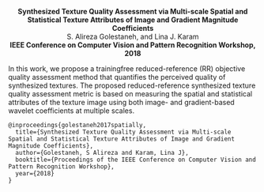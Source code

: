 
<p align="center">
  <b>Synthesized Texture Quality Assessment via Multi-scale Spatial and Statistical Texture Attributes of Image and Gradient Magnitude Coefficients </b><br>
  S. Alireza Golestaneh, and Lina J. Karam<br>
    <b> IEEE Conference on Computer Vision and Pattern Recognition Workshop,  2018</b>

</p>


  
  


In this work,  we propose a trainingfree
reduced-reference (RR) objective quality assessment
method that quantifies the perceived quality of synthesized
textures. The proposed reduced-reference synthesized texture
quality assessment metric is based on measuring the
spatial and statistical attributes of the texture image using
both image- and gradient-based wavelet coefficients at
multiple scales.


```
@inproceedings{golestaneh2017spatially,
  title={Synthesized Texture Quality Assessment via Multi-scale Spatial and Statistical Texture Attributes of Image and Gradient Magnitude Coefficients},
  author={Golestaneh, S Alireza and Karam, Lina J},
  booktitle={Proceedings of the IEEE Conference on Computer Vision and Pattern Recognition Workshop},
  year={2018}
}
```


